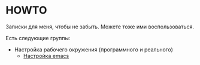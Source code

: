 # HOWTO

Записки для меня, чтобы не забыть. Можете тоже ими воспользоваться.

Есть следующие группы:

* Настройка рабочего окружения (программного и реального)
  - [Настройка emacs](https://github.com/krokomoko/howto/blob/master/dev_environment/emacs_setup.md)
